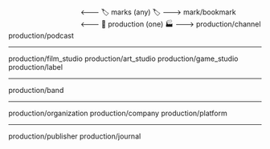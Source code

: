 ⠀⠀⠀⠀⠀⠀⠀⠀⠀⠀⠀⠀⠀⠀<--- 🏷️ marks (any) 🏷️ --->
mark/bookmark
⠀⠀⠀⠀⠀⠀⠀⠀⠀⠀⠀⠀⠀⠀<--- 👨 production (one) 🏭 --->
production/channel
production/podcast
___
production/film_studio
production/art_studio
production/game_studio
production/label
___
production/band
___
production/organization
production/company
production/platform
___
production/publisher
production/journal
